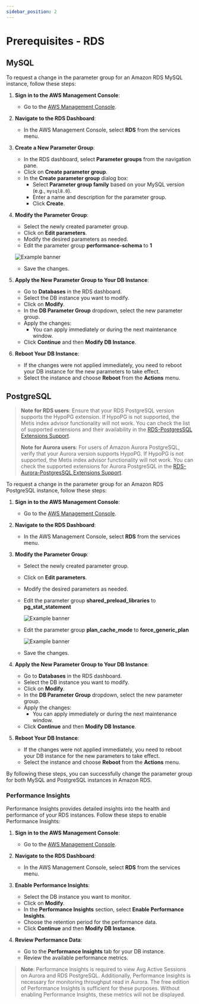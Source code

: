 ```yaml
---
sidebar_position: 2
---
```



# Prerequisites -  RDS 

## MySQL

To request a change in the parameter group for an Amazon RDS MySQL instance, follow these steps:

1. **Sign in to the AWS Management Console**:
   - Go to the [AWS Management Console](https://aws.amazon.com/console/).

2. **Navigate to the RDS Dashboard**:
   - In the AWS Management Console, select **RDS** from the services menu.

3. **Create a New Parameter Group**:
   - In the RDS dashboard, select **Parameter groups** from the navigation pane.
   - Click on **Create parameter group**.
   - In the **Create parameter group** dialog box:
     - Select **Parameter group family** based on your MySQL version (e.g., `mysql8.0`).
     - Enter a name and description for the parameter group.
     - Click **Create**.

4. **Modify the Parameter Group**:
   - Select the newly created parameter group.
   - Click on **Edit parameters**.
   - Modify the desired parameters as needed.
   - Edit the parameter group **performance-schema** to **1**

   ![Example banner](/img/rds-prerequisite-performance-schema.png)

   - Save the changes.

5. **Apply the New Parameter Group to Your DB Instance**:
   - Go to **Databases** in the RDS dashboard.
   - Select the DB instance you want to modify.
   - Click on **Modify**.
   - In the **DB Parameter Group** dropdown, select the new parameter group.
   - Apply the changes:
     - You can apply immediately or during the next maintenance window.
   - Click **Continue** and then **Modify DB Instance**.

6. **Reboot Your DB Instance**:
   - If the changes were not applied immediately, you need to reboot your DB instance for the new parameters to take effect.
   - Select the instance and choose **Reboot** from the **Actions** menu.

## PostgreSQL

> **Note for RDS users**: Ensure that your RDS PostgreSQL version supports the HypoPG extension. If HypoPG is not supported, the Metis index advisor functionality will not work. You can check the list of supported extensions and their availability in the [RDS-PostgresSQL Extensions Support](https://docs.aws.amazon.com/AmazonRDS/latest/PostgreSQLReleaseNotes/postgresql-extensions.html).
>
> **Note for Aurora users**: For users of Amazon Aurora PostgreSQL, verify that your Aurora version supports HypoPG. If HypoPG is not supported, the Metis index advisor functionality will not work. You can check the supported extensions for Aurora PostgreSQL in the [RDS-Aurora-PostgresSQL Extensions Support](https://docs.aws.amazon.com/AmazonRDS/latest/AuroraPostgreSQLReleaseNotes/AuroraPostgreSQL.Extensions.html).


To request a change in the parameter group for an Amazon RDS PostgreSQL instance, follow these steps:

1. **Sign in to the AWS Management Console**:
   - Go to the [AWS Management Console](https://aws.amazon.com/console/).

2. **Navigate to the RDS Dashboard**:
   - In the AWS Management Console, select **RDS** from the services menu.


3. **Modify the Parameter Group**:
   - Select the newly created parameter group.
   - Click on **Edit parameters**.
   - Modify the desired parameters as needed.
    - Edit the parameter group **shared_preload_libraries** to **pg_stat_statement**

      ![Example banner](/img/rds-prerequisutes-shared-buff-parameter-group.png)

    - Edit the parameter group **plan_cache_mode** to **force_generic_plan**

      ![Example banner](/img/rds-prerequisutes-custom-plan.png)
   - Save the changes.



4. **Apply the New Parameter Group to Your DB Instance**:
   - Go to **Databases** in the RDS dashboard.
   - Select the DB instance you want to modify.
   - Click on **Modify**.
   - In the **DB Parameter Group** dropdown, select the new parameter group.
   - Apply the changes:
     - You can apply immediately or during the next maintenance window.
   - Click **Continue** and then **Modify DB Instance**.

5. **Reboot Your DB Instance**:
   - If the changes were not applied immediately, you need to reboot your DB instance for the new parameters to take effect.
   - Select the instance and choose **Reboot** from the **Actions** menu.

By following these steps, you can successfully change the parameter group for both MySQL and PostgreSQL instances in Amazon RDS.

### Performance Insights

Performance Insights provides detailed insights into the health and performance of your RDS instances. Follow these steps to enable Performance Insights:

1. **Sign in to the AWS Management Console**:
   - Go to the [AWS Management Console](https://aws.amazon.com/console/).

2. **Navigate to the RDS Dashboard**:
   - In the AWS Management Console, select **RDS** from the services menu.

3. **Enable Performance Insights**:
   - Select the DB instance you want to monitor.
   - Click on **Modify**.
   - In the **Performance Insights** section, select **Enable Performance Insights**.
   - Choose the retention period for the performance data.
   - Click **Continue** and then **Modify DB Instance**.

4. **Review Performance Data**:
   - Go to the **Performance Insights** tab for your DB instance.
   - Review the available performance metrics.

> **Note**: Performance Insights is required to view Avg Active Sessions on Aurora and RDS PostgreSQL. Additionally, Performance Insights is necessary for monitoring throughput read in Aurora. The free edition of Performance Insights is sufficient for these purposes. Without enabling Performance Insights, these metrics will not be displayed.

